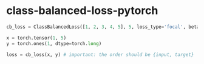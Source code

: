 # class-balanced-loss-pytorch

```py
cb_loss = ClassBalancedLoss([1, 2, 3, 4, 5], 5, loss_type='focal', beta=0.9999, gamma=2.0)

x = torch.tensor(1, 5)
y = torch.ones(1, dtype=torch.long)

loss = cb_loss(x, y) # important: the order should be {input, target}
```
